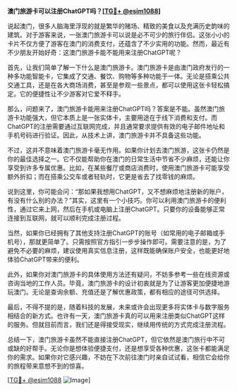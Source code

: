 **澳门旅游卡可以注册ChatGPT吗？[[TG💪+ @esim1088](https://t.me/s/esim1088)]**

说起澳门，很多人脑海里浮现的就是繁华的赌场、精致的美食以及充满历史韵味的建筑。对于游客来说，一张澳门旅游卡可以说是必不可少的旅行伴侣。这张小小的卡片不仅方便了游客在澳门的消费支付，还蕴含了不少实用的功能。然而，最近有不少朋友开始好奇：这澳门旅游卡能不能用来注册ChatGPT呢？

首先，让我们简单了解一下什么是澳门旅游卡。澳门旅游卡是由澳门政府发行的一种多功能智能卡，它集成了交通、餐饮、购物等多种功能于一体。无论是搭乘公共交通工具，还是在各大商场消费，甚至是参观一些景点，都可以使用这张卡轻松搞定。它的便捷性让不少游客对它爱不释手。

那么，问题来了，澳门旅游卡能用来注册ChatGPT吗？答案是不能。虽然澳门旅游卡功能强大，但它本质上是一张实体卡，主要用途在于线下消费和支付。而ChatGPT的注册需要通过互联网完成，并且通常要求提供有效的电子邮件地址和手机号码进行验证。因此，从技术上讲，澳门旅游卡并不具备这些功能。

不过，这并不意味着澳门旅游卡毫无作用。如果你计划去澳门旅游，这张卡仍然是你的最佳选择之一。它不仅能帮助你在澳门的日常生活中节省不少麻烦，还能让你享受到许多专属优惠。比如，在某些餐厅或商店消费时，使用澳门旅游卡可能享受额外折扣；而在搭乘公交车或者轻轨时，它更是省去了找零钱的麻烦。

说到这里，你可能会问：“那如果我想用ChatGPT，又不想麻烦地注册新的账户，有没有什么别的办法？”其实，这里有一个小技巧。你可以利用澳门旅游卡的便利性，通过它来上网，然后在手机或电脑上注册ChatGPT。只要你的设备能够正常连接到互联网，就可以顺利完成注册过程。

当然，如果你已经拥有了其他支持注册ChatGPT的账号（如常用的电子邮箱或手机号），那就更简单了。只需按照官方指引一步步操作即可。需要注意的是，为了避免不必要的麻烦，建议使用真实信息注册，这样既能确保账户安全，也能更好地体验ChatGPT带来的便利。

此外，如果你对澳门旅游卡的具体使用方法还有疑问，不妨多参考一些在线资源或咨询当地的工作人员。毕竟，澳门旅游卡的设计初衷就是为了让游客更加便捷地游玩澳门。无论是查询余额、充值还是了解优惠政策，都有相应的途径可供选择。

最后，不得不提的是，随着科技的发展，未来或许会出现更多将实体卡与数字服务相结合的新方式。也许有一天，澳门旅游卡真的可以用来注册类似ChatGPT这样的服务。但就目前而言，我们还是得接受现实，继续用传统的方式完成注册流程。

总结一下，澳门旅游卡虽然不能直接注册ChatGPT，但它依然是澳门旅行中不可或缺的好帮手。无论你是想体验便捷支付，还是想享受各种优惠，这张卡都能满足你的需求。如果你对它感兴趣，不妨在下次前往澳门时亲自试试看，相信它会给你的旅程带来意想不到的惊喜。

[[TG💪+ @esim1088](https://t.me/s/esim1088) ![Image](https://i.postimg.cc/4NQfJmqS/Snipaste-2025-05-13-00-14-12.png)]